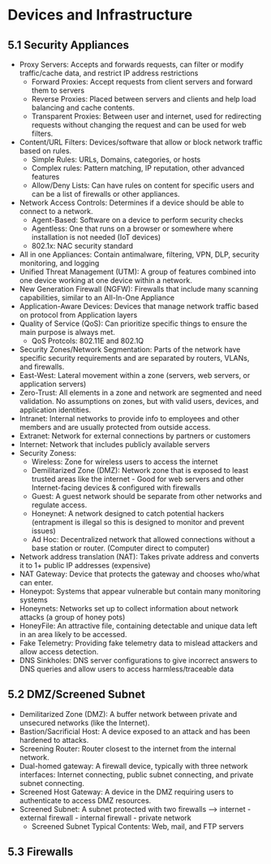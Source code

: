 # Devices and Infrastructure
## 5.1 Security Appliances

* Proxy Servers: Accepts and forwards requests, can filter or modify traffic/cache data, and restrict IP address restrictions
  * Forward Proxies: Accept requests from client servers and forward them to servers
  * Reverse Proxies: Placed between servers and clients and help load balancing and cache contents.
  * Transparent Proxies: Between user and internet, used for redirecting requests without changing the request and can be used for web filters.
* Content/URL Filters: Devices/software that allow or block network traffic based on rules.
  * Simple Rules: URLs, Domains, categories, or hosts
  * Complex rules: Pattern matching, IP reputation, other advanced features
  * Allow/Deny Lists: Can have rules on content for specific users and can be a list of firewalls or other appliances.
* Network Access Controls: Determines if a device should be able to connect to a network.
  * Agent-Based: Software on a device to perform security checks
  * Agentless: One that runs on a browser or somewhere where installation is not needed (IoT devices)
  * 802.1x: NAC security standard
* All in one Appliances: Contain antimalware, filtering, VPN, DLP, security monitoring, and logging
* Unified Threat Management (UTM): A group of features combined into one device working at one device within a network.
* New Generation Firewall (NGFW): Firewalls that include many scanning capabilities, similar to an All-In-One Appliance
* Application-Aware Devices: Devices that manage network traffic based on protocol from Application layers
* Quality of Service (QoS): Can prioritize specific things to ensure the main purpose is always met.
  * QoS Protcols: 802.11E and 802.1Q
* Security Zones/Network Segmentation: Parts of the network have specific  security requirements and are separated by routers, VLANs, and firewalls.
* East-West: Lateral movement within a zone (servers, web servers, or application servers)
* Zero-Trust: All elements in a zone and network are segmented and need validation. No assumptions on zones, but with valid users, devices, and application identities.
* Intranet: Internal networks to provide info to employees and other members and are usually protected from outside access.
* Extranet: Network for external connections by partners or customers
* Internet: Network that includes publicly available servers
* Security Zoness:
  * Wireless: Zone for wireless users to access the internet
  * Demilitarized Zone (DMZ): Network zone that is exposed to least trusted areas like the internet - Good for web servers and other Internet-facing devices & configured with firewalls
  * Guest: A guest network should be separate from other networks and regulate access.
  * Honeynet: A network designed to catch potential hackers (entrapment is illegal so this is designed to monitor and prevent issues)
  * Ad Hoc: Decentralized network that allowed connections without a base station or router. (Computer direct to computer)
* Network address translation (NAT): Takes private address and converts it to 1+ public IP addresses (expensive)
* NAT Gateway: Device that protects the gateway and chooses who/what can enter.
* Honeypot: Systems that appear vulnerable but contain many monitoring systems
* Honeynets: Networks set up to collect information about network attacks (a group of honey pots)
* HoneyFile: An attractive file, containing detectable and unique data left in an area likely to be accessed.
* Fake Telemetry: Providing fake telemetry data to mislead attackers and allow access detection.
* DNS Sinkholes: DNS server configurations to give incorrect answers to DNS queries and allow users to access harmless/traceable data




## 5.2 DMZ/Screened Subnet
* Demilitarized Zone (DMZ): A buffer network between private and unsecured networks (like the Internet).
* Bastion/Sacrificial Host: A device exposed to an attack and has been hardened to attacks.
* Screening Router: Router closest to the internet from the internal network.
* Dual-homed gateway: A firewall device, typically with three network interfaces: Internet connecting, public subnet connecting, and private subnet connecting.
* Screened Host Gateway: A device in the DMZ requiring users to authenticate to access DMZ resources.
* Screened Subnet: A subnet protected with two firewalls --> internet - external firewall - internal firewall - private network
  * Screened Subnet Typical Contents: Web, mail, and FTP servers




## 5.3 Firewalls
